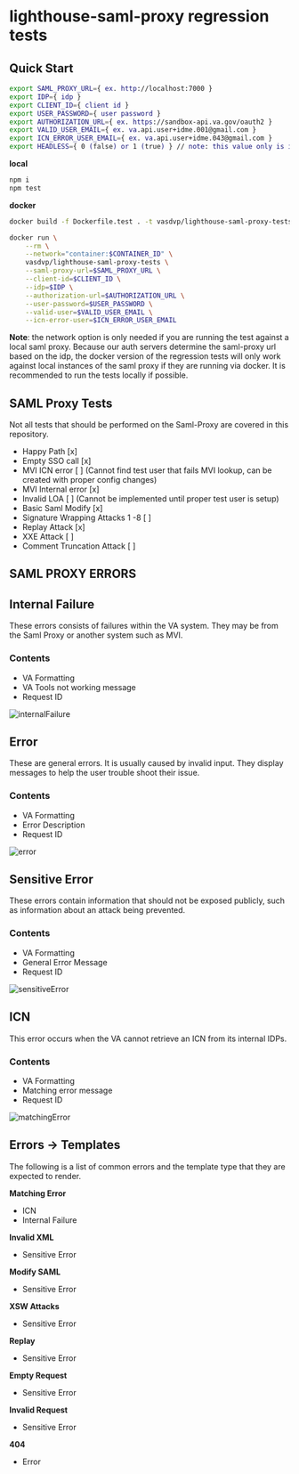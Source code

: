 # lighthouse-saml-proxy regression tests

## Quick Start

```sh
export SAML_PROXY_URL={ ex. http://localhost:7000 }
export IDP={ idp }
export CLIENT_ID={ client id }
export USER_PASSWORD={ user password }
export AUTHORIZATION_URL={ ex. https://sandbox-api.va.gov/oauth2 }
export VALID_USER_EMAIL={ ex. va.api.user+idme.001@gmail.com }
export ICN_ERROR_USER_EMAIL={ ex. va.api.user+idme.043@gmail.com }
export HEADLESS={ 0 (false) or 1 (true) } // note: this value only is important for local runs
```

**local**

```js
npm i
npm test
```

**docker**

```sh
docker build -f Dockerfile.test . -t vasdvp/lighthouse-saml-proxy-tests

docker run \
    --rm \
    --network="container:$CONTAINER_ID" \
    vasdvp/lighthouse-saml-proxy-tests \
    --saml-proxy-url=$SAML_PROXY_URL \
    --client-id=$CLIENT_ID \
    --idp=$IDP \
    --authorization-url=$AUTHORIZATION_URL \
    --user-password=$USER_PASSWORD \
    --valid-user=$VALID_USER_EMAIL \
    --icn-error-user=$ICN_ERROR_USER_EMAIL
```

**Note**: the network option is only needed if you are running the test against a local saml proxy. Because our auth servers determine the saml-proxy url based on the idp, the docker version of the regression tests will only work against local instances of the saml proxy if they are running via docker. It is recommended to run the tests locally if possible.

## SAML Proxy Tests

Not all tests that should be performed on the Saml-Proxy are covered in this repository. 

- Happy Path [x]
- Empty SSO call [x]
- MVI ICN error [ ] (Cannot find test user that fails MVI lookup, can be created with proper config changes)
- MVI Internal error [x]
- Invalid LOA [ ] (Cannot be implemented until proper test user is setup)
- Basic Saml Modify [x]
- Signature Wrapping Attacks 1 -8 [ ]
- Replay Attack [x]
- XXE Attack [ ]
- Comment Truncation Attack [ ]

## SAML PROXY ERRORS

## Internal Failure

These errors consists of failures within the VA system. They may be from the Saml Proxy or another system such as MVI.

### Contents

- VA Formatting
- VA Tools not working message
- Request ID
 
![internalFailure](img/internalFailure.png)

## Error

These are general errors. It is usually caused by invalid input. They display messages to help the user trouble shoot their issue.

### Contents

- VA Formatting
- Error Description
- Request ID

![error](img/error.png)


## Sensitive Error

These errors contain information that should not be exposed publicly, such as information about an attack being prevented.

### Contents

- VA Formatting
- General Error Message
- Request ID

![sensitiveError](img/sensitiveError.png)

## ICN

This error occurs when the VA cannot retrieve an ICN from its internal IDPs.

### Contents

- VA Formatting
- Matching error message
- Request ID

![matchingError](img/matchingError.png)

## Errors -> Templates

The following is a list of common errors and the template type that they are expected to render.

**Matching Error**

- ICN
- Internal Failure

**Invalid XML**

- Sensitive Error

**Modify SAML**

- Sensitive Error

**XSW Attacks**

- Sensitive Error

**Replay**

- Sensitive Error

**Empty Request**

- Sensitive Error

**Invalid Request**

- Sensitive Error

**404**

- Error
